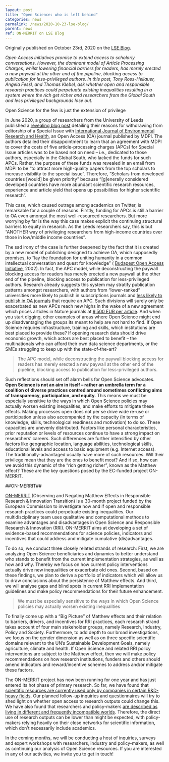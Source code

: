 ```yaml
---
layout: post
title: "Open Science: who is left behind"
categories: news
permalink: /news/2020-10-23-lse-blog/
parent: news
ref: ON-MERRIT on LSE Blog
---
```


Originally published on October 23rd, 2020 on the [LSE Blog](https://blogs.lse.ac.uk/impactofsocialsciences/2020/10/23/open-science-who-is-left-behind/).

*Open Access initiatives promise to extend access to scholarly conversations. However, the dominant model of Article Processing Charges, whilst lowering financial barriers for readers, has merely erected a new paywall at the other end of the pipeline, blocking access to publication for less-privileged authors. In this post, Tony Ross-Hellauer, Angela Fessl, and Thomas Klebel, ask whether open and responsible research practices could perpetuate existing inequalities resulting in a system where the rich get richer and researchers from the Global South and less privileged backgrounds lose out.*

Open Science for the few is just the extension of privilege

In June 2020, a group of researchers from the University of Leeds published a [revealing blog post](https://wash.leeds.ac.uk/what-the-f-how-we-failed-to-publish-a-journal-special-issue-on-failures/0) detailing their reasons for withdrawing from editorship of a Special Issue with [International Journal of Environmental Research and Health](https://www.mdpi.com/journal/ijerph), an Open Access (OA) journal published by MDPI. The authors detailed their disappointment to learn that an agreement with MDPI to cover the costs of five article-processing charges (APCs) for Special Issue articles was to be based not on need – i.e., dedicated to those authors, especially in the Global South, who lacked the funds for such APCs. Rather, the purpose of these funds was revealed in an email from MDPI to be “to attract more high-quality papers from the top scholars to increase visibility to the special issue”. Therefore, “Scholars from developed countries [would] be given priority” because “[g]enerally considered developed countries have more abundant scientific research resources, experience and article yield that opens up possibilities for higher scientific research”.

This case, which caused outrage among academics on Twitter, is remarkable for a couple of reasons. Firstly, funding for APCs is still a barrier to OA even amongst the most well-resourced researchers. But more worrying by far is the way this case makes explicit the continuing structural barriers to equity in research. As the Leeds researchers say, this is but “ANOTHER way of privileging researchers from high-income countries over those in low/middle income countries”.

The sad irony of the case is further deepened by the fact that it is created by a new model of publishing designed to achieve OA, which supposedly promises, to “lay the foundation for uniting humanity in a common intellectual conversation and quest for knowledge” ( [Budapest Open Access Initiative](https://www.budapestopenaccessinitiative.org/read), 2002). In fact, the APC model, while deconstructing the paywall blocking access for readers has merely erected a new paywall at the other end of the pipeline, blocking access to publication for less-privileged authors. Research already suggests this system may stratify publication patterns amongst researchers, with authors from “lower-ranked” universities more likely to publish in subscriptions journals and [less likely to publish in OA journals](https://peerj.com/articles/4269/) that require an APC. Such divisions will surely only be exacerbated as new APCs reach new highs in the wake of a new agreement which prices articles in Nature journals at [9,500 EUR per article](https://www.nature.com/articles/d41586-020-02959-1). And when you start digging, other examples of areas where Open Science might end up disadvantaging the groups its meant to help are not hard to find. If Open Science requires infrastructure, training and skills, which institutions are best placed to provide these? If opening research data should drive economic growth, which actors are best placed to benefit – the multinationals who can afford their own data science departments, or the SMEs struggling to keep up with the state-of-the-art?

> The APC model, while deconstructing the paywall blocking access for readers has merely erected a new paywall at the other end of the pipeline, blocking access to publication for less-privileged authors.

Such reflections should set off alarm bells for Open Science advocates. **Open Science is not an aim in itself – rather an umbrella term for a coalition of diverse practices centred around sometimes conflicting aims of transparency, participation, and equity.** This means we must be especially sensitive to the ways in which Open Science policies may actually worsen existing inequalities, and make efforts to mitigate these effects. Making processes open does not per se drive wide re-use or participation unless also accompanied by the capacity (in terms of knowledge, skills, technological readiness and motivation) to do so. These capacities are unevenly distributed. Factors like personal characteristics, prior reputation or levels of resources continue to have a strong impact on researchers’ careers. Such differences are further intensified by other factors like geographic location, language abilities, technological skills, educational levels and access to basic equipment (e.g. Internet access). The traditionally-advantaged usually have more of such resources. Will their privilege mean that they are the ones to benefit most? And if so, how can we avoid this dynamic of the “rich getting richer”, known as the Matthew effect? These are the key questions posed by the EC-funded project ON-MERRIT.

##ON-MERRIT##

[ON-MERRIT](https://on-merrit.eu/) (Observing and Negating Matthew Effects in Responsible Research & Innovation Transition) is a 30-month project funded by the European Commission to investigate how and if open and responsible research practices could perpetuate existing inequalities. Our multidisciplinary team uses qualitative and computational methods to examine advantages and disadvantages in Open Science and Responsible Research & Innovation (RRI). ON-MERRIT aims at developing a set of evidence-based recommendations for science policies, indicators and incentives that could address and mitigate cumulative (dis)advantages.

To do so, we conduct three closely related strands of research: First, we are analyzing Open Science beneficiaries and dynamics to better understand who stands to benefit from the current implementation strategies, as well as how and why. Thereby we focus on how current policy interventions actually drive new inequalities or exacerbate old ones. Second, based on these findings, we plan to derive a portfolio of indicators which will allow us to draw conclusions about the persistence of Matthew effects. And third, we will analyse gaps and blind spots in current RRI implementation guidelines and make policy recommendations for their future enhancement.

> We must be especially sensitive to the ways in which Open Science policies may actually worsen existing inequalities

To finally come up with a “Big Picture” of Matthew effects and their relation to barriers, drivers, and incentives for RRI practices, each research strand takes account of four main stakeholder groups, namely Research, Industry, Policy and Society. Furthermore, to add depth to our broad investigations, we focus on the gender dimension as well as on three specific scientific domains relevant to the UN’s Sustainable Development Goals, namely agriculture, climate and health. If Open Science and related RRI policy interventions are subject to the Matthew effect, then we will make policy recommendations on how research institutions, funders and others should amend indicators and reward/incentive schemes to address and/or mitigate these factors.

The ON-MERRIT project has now been running for one year and has just entered its hot phase of primary research. So far, we have found that [scientific resources are currently used only by companies in certain R&D-heavy fields](https://zenodo.org/record/3875018#.X24Eh2hKg2w). Our planned follow-up inquiries and questionnaires will try to shed light on whether open access to research outputs could change this. We have also found that researchers and policy-makers [are described as living in different and frequently incompatible worlds](https://zenodo.org/record/3875055#.X24EWWhKg2w). Therefore, the direct use of research outputs can be lower than might be expected, with policy-makers relying heavily on their close networks for scientific information, which don’t necessarily include academics.

In the coming months, we will be conducting a host of inquiries, surveys and expert workshops with researchers, industry and policy-makers, as well as continuing our analysis of Open Science resources. If you are interested in any of our activities, we invite you to get in touch!
